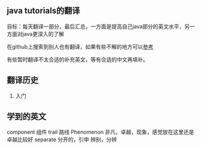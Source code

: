 ## java tutorials的翻译

目标：每天翻译一部分，最后汇总，一方面是提高自己java部分的英文水平，另一方面对java更深入的了解

在github上搜索到别人也有翻译，如果有些不解的地方可以[参考](https://pingfangx.github.io/java-tutorials/)

有些暂时翻译不太合适的补充英文，等有合适的中文再填补。
## 翻译历史
1. 入门

## 学到的英文
component 组件
trail 路线
Phenomenon 非凡，卓越，现象，感觉放在这里还是卓越比较好
separate 分开的，引申 辨别，分辨